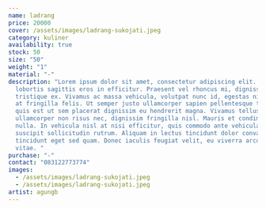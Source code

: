 ```yaml
---
name: ladrang
price: 20000
cover: /assets/images/ladrang-sukojati.jpeg
category: kuliner
availability: true
stock: 50
size: "50"
weight: "1"
material: "-"
description: "Lorem ipsum dolor sit amet, consectetur adipiscing elit. Vivamus
  lobortis sagittis eros in efficitur. Praesent vel rhoncus mi, dignissim
  tristique ex. Vivamus ac massa vehicula, volutpat nunc id, egestas nisl. Nam
  at fringilla felis. Ut semper justo ullamcorper sapien pellentesque tempor. Ut
  quis est ut sem placerat dignissim eu hendrerit magna. Vivamus tellus enim,
  ullamcorper non risus nec, dignissim fringilla nisl. Mauris et condimentum
  nulla. In vehicula nisl at nisi efficitur, quis commodo ante vehicula. Proin
  suscipit sollicitudin rutrum. Aliquam in lectus tincidunt dolor convallis
  tincidunt eget sed quam. Donec iaculis feugiat velit, eu viverra arcu faucibus
  vitae. "
purchase: "-"
contact: "083122773774"
images:
  - /assets/images/ladrang-sukojati.jpeg
  - /assets/images/ladrang-sukojati.jpeg
artist: agungb
---
```

